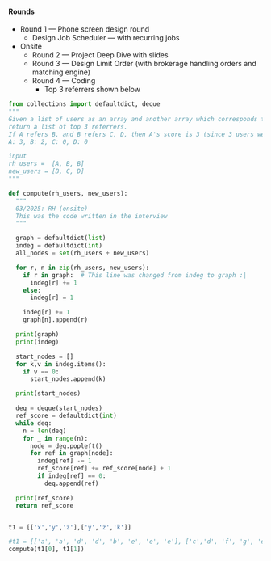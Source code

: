 
#### Rounds
- Round 1 — Phone screen design round 
	- Design Job Scheduler — with recurring jobs
- Onsite 
	- Round 2 — Project Deep Dive with slides
	- Round 3 — Design Limit Order (with brokerage handling orders and matching engine)
	- Round 4 — Coding
		- Top 3 referrers shown below

```python
from collections import defaultdict, deque
"""
Given a list of users as an array and another array which corresponds the the users they reffered, 
return a list of top 3 referrers. 
If A refers B, and B refers C, D, then A's score is 3 (since 3 users were directly or indirectly referred)
A: 3, B: 2, C: 0, D: 0

input
rh_users =  [A, B, B]
new_users = [B, C, D]
"""

def compute(rh_users, new_users):
  """
  03/2025: RH (onsite)
  This was the code written in the interview
  """

  graph = defaultdict(list)
  indeg = defaultdict(int)
  all_nodes = set(rh_users + new_users)

  for r, n in zip(rh_users, new_users):
    if r in graph:  # This line was changed from indeg to graph :|
      indeg[r] += 1
    else:
      indeg[r] = 1

    indeg[r] += 1
    graph[n].append(r)

  print(graph)
  print(indeg)

  start_nodes = []
  for k,v in indeg.items():
    if v == 0:
      start_nodes.append(k)

  print(start_nodes)

  deq = deque(start_nodes)
  ref_score = defaultdict(int)
  while deq:
    n = len(deq)
    for _ in range(n):
      node = deq.popleft()
      for ref in graph[node]:
        indeg[ref] -= 1
        ref_score[ref] += ref_score[node] + 1
        if indeg[ref] == 0:
          deq.append(ref)

  print(ref_score)
  return ref_score


t1 = [['x','y','z'],['y','z','k']]

#t1 = [['a', 'a', 'd', 'd', 'b', 'e', 'e', 'e'], ['c','d', 'f', 'g', 'e', 'h', 'i', 'j']]
compute(t1[0], t1[1])
```

